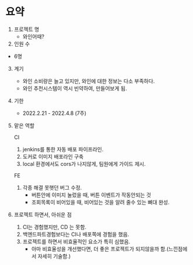 # 요약

1. 프로젝트 명
   - 와인어때?
2.  인원 수 
   - 6명
3. 계기
   - 와인 소비량은 늘고 있지만, 와인에 대한 정보는 다소 부족하다. 
   - 와인 추천시스템이  역시 빈약하여, 만들어보게 됨.


3. 기한 

   - 2022.2.21 - 2022.4.8 (7주)

4. 맡은 역할

   CI

   1. jenkins를 통한 자동 배포 파이프라인.
   2. 도커로 이미지 배포라인 구축
   3. local 환경에서도 cors가 나지않게, 팀원에게 가이드 제시.

   FE

   1. 각종 해결 못햇던 버그 수정.
      - 버튼안에 이미지 눌렀을 때, 버튼 이벤트가 작동안되는 것
      - 조회목록이 비어있을 때, 비어있는 것을 알려 줄수 있는 뼈대 완성.

5. 프로젝트 하면서, 아쉬운 점
   1. CI는 경험했지만, CD 는 못함.
   2. 백엔드파트경험보다는 CI나 배포쪽에 경험을 했음.
   3. 프로젝트를 하면서 비효율적인 요소가 특히 심했음. 
      - 아마 비효율성을 개선했다면, 더 좋은 프로젝트가 되지않을까 함.(느낀점에서 자세히 기술함.)

